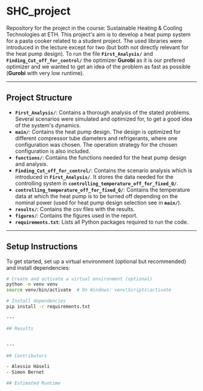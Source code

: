 # SHC_project
Repository for the project in the course: Sustainable Heating &amp; Cooling Technologies at ETH. This project's aim is to develop a heat pump system for a pasta cooker related to a student project. The used libraries were introduced in the lecture except for two (but both not directly relevant for the heat pump design). To run the file **`First_Analysis/`** and  **`Finding_Cut_off_for_control/`** the optimizer **Gurobi** as it is our prefered optimizer and we wanted to get an idea of the problem as fast as possible (**Gurobi** with very low runtime).

---
## Project Structure

- **`First_Analysis/`**: Contains a thorough analysis of the stated problems. Several scenarios were simulated and optimized for, to get a good idea of the system's dynamics. 
- **`main/`**: Contains the heat pump design. The design is optimized for different compressor tube diameters and refrigerants, where one configuration was chosen. The operation strategy for the chosen configuration is also included. 
- **`functions/`**: Contains the functions needed for the heat pump design and analysis.
- **`Finding_Cut_off_for_control/`**: Contains the scenario analysis which is introduced in **`First_Analysis/`**. It stores the data needed for the controlling system in **`controlling_temperature_off_for_fixed_Q/`**.
- **`controlling_temperature_off_for_fixed_Q/`**: Contains the temperature data at which the heat pump is to be turned off depending on the nominal power (used for heat pump design selection see in **`main/`**).
- **`results/`**: Contains the csv files with the results.
- **`figures/`**: Contains the figures used in the report.
- **`requirements.txt`**: Lists all Python packages required to run the code.

---

## Setup Instructions

To get started, set up a virtual environment (optional but recommended) and install dependencies:

```bash
# Create and activate a virtual environment (optional)
python -m venv venv
source venv/bin/activate  # On Windows: venv\Scripts\activate

# Install dependencies
pip install -r requirements.txt

---

## Results


---

## Contributors

- Alessio Häseli
- Simon Bernet

## Estimated Runtime


```

